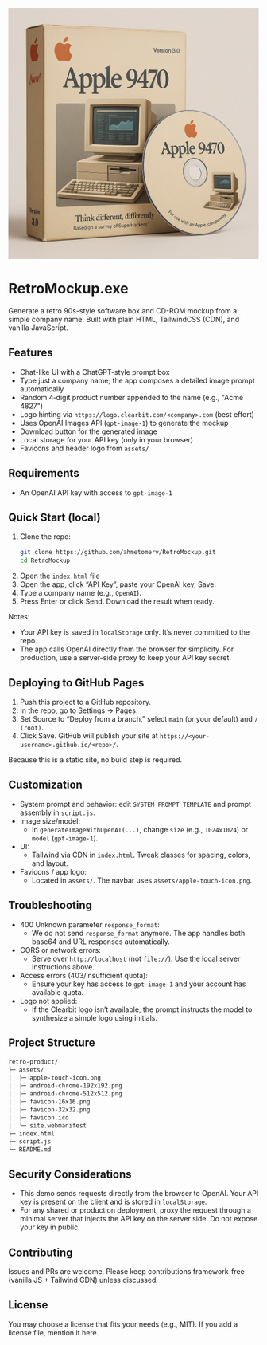 ![Sample](assets/sample.jpeg)

# RetroMockup.exe

Generate a retro 90s-style software box and CD-ROM mockup from a simple company name. Built with plain HTML, TailwindCSS (CDN), and vanilla JavaScript.

## Features
- Chat-like UI with a ChatGPT-style prompt box
- Type just a company name; the app composes a detailed image prompt automatically
- Random 4‑digit product number appended to the name (e.g., "Acme 4827")
- Logo hinting via `https://logo.clearbit.com/<company>.com` (best effort)
- Uses OpenAI Images API (`gpt-image-1`) to generate the mockup
- Download button for the generated image
- Local storage for your API key (only in your browser)
- Favicons and header logo from `assets/`

## Requirements
- An OpenAI API key with access to `gpt-image-1`

## Quick Start (local)
1. Clone the repo:
   ```bash
   git clone https://github.com/ahmetomerv/RetroMockup.git
   cd RetroMockup
   ```
2. Open the `index.html` file
3. Open the app, click “API Key”, paste your OpenAI key, Save.
4. Type a company name (e.g., `OpenAI`).
5. Press Enter or click Send. Download the result when ready.

Notes:
- Your API key is saved in `localStorage` only. It’s never committed to the repo.
- The app calls OpenAI directly from the browser for simplicity. For production, use a server-side proxy to keep your API key secret.

## Deploying to GitHub Pages
1. Push this project to a GitHub repository.
2. In the repo, go to Settings → Pages.
3. Set Source to “Deploy from a branch,” select `main` (or your default) and `/ (root)`.
4. Click Save. GitHub will publish your site at `https://<your-username>.github.io/<repo>/`.

Because this is a static site, no build step is required.

## Customization
- System prompt and behavior: edit `SYSTEM_PROMPT_TEMPLATE` and prompt assembly in `script.js`.
- Image size/model:
  - In `generateImageWithOpenAI(...)`, change `size` (e.g., `1024x1024`) or `model` (`gpt-image-1`).
- UI:
  - Tailwind via CDN in `index.html`. Tweak classes for spacing, colors, and layout.
- Favicons / app logo:
  - Located in `assets/`. The navbar uses `assets/apple-touch-icon.png`.

## Troubleshooting
- 400 Unknown parameter `response_format`:
  - We do not send `response_format` anymore. The app handles both base64 and URL responses automatically.
- CORS or network errors:
  - Serve over `http://localhost` (not `file://`). Use the local server instructions above.
- Access errors (403/insufficient quota):
  - Ensure your key has access to `gpt-image-1` and your account has available quota.
- Logo not applied:
  - If the Clearbit logo isn’t available, the prompt instructs the model to synthesize a simple logo using initials.

## Project Structure
```
retro-product/
├─ assets/
│  ├─ apple-touch-icon.png
│  ├─ android-chrome-192x192.png
│  ├─ android-chrome-512x512.png
│  ├─ favicon-16x16.png
│  ├─ favicon-32x32.png
│  ├─ favicon.ico
│  └─ site.webmanifest
├─ index.html
├─ script.js
└─ README.md
```

## Security Considerations
- This demo sends requests directly from the browser to OpenAI. Your API key is present on the client and is stored in `localStorage`.
- For any shared or production deployment, proxy the request through a minimal server that injects the API key on the server side. Do not expose your key in public.

## Contributing
Issues and PRs are welcome. Please keep contributions framework-free (vanilla JS + Tailwind CDN) unless discussed.

## License
You may choose a license that fits your needs (e.g., MIT). If you add a license file, mention it here.
